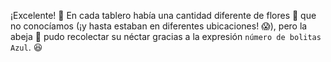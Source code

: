 ¡Excelente! :clap: En cada tablero había una cantidad diferente de flores :white_flower: que no conocíamos (¡y hasta estaban en diferentes ubicaciones! :scream:), pero la abeja :bee: pudo recolectar su néctar gracias a la expresión `número de bolitas Azul`. :satisfied: